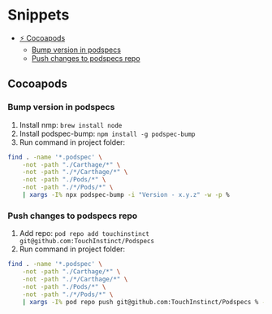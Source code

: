 # Snippets

- [⚡ Cocoapods](#cocoapods)
	- [Bump version in podspecs](#bump-version-in-podspecs)
	- [Push changes to podspecs repo](#push-changes-to-podspecs-repo)

## Cocoapods

### Bump version in podspecs

1. Install nmp: `brew install node`
2. Install podspec-bump: `npm install -g podspec-bump`
3. Run command in project folder:   
```sh
find . -name '*.podspec' \
	-not -path "./Carthage/*" \
	-not -path "./*/Carthage/*" \
	-not -path "./Pods/*" \
	-not -path "./*/Pods/*" \
	| xargs -I% npx podspec-bump -i "Version - x.y.z" -w -p %
```

### Push changes to podspecs repo

1. Add repo: `pod repo add touchinstinct git@github.com:TouchInstinct/Podspecs`
2. Run command in project folder: 
```sh
find . -name '*.podspec' \
	-not -path "./Carthage/*" \
	-not -path "./*/Carthage/*" \
	-not -path "./Pods/*" \
	-not -path "./*/Pods/*" \
	| xargs -I% pod repo push git@github.com:TouchInstinct/Podspecs % --allow-warnings
```



